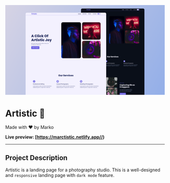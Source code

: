 ![](./readmeImg/banner.png)

# Artistic 📸

Made with ❤️ by Marko

**Live preview: [https://marctistic.netlify.app//)**



---

## Project Description

Artistic is a landing page for a photography studio. This is a well-designed and `responsive` landing page with `dark mode` feature. 

